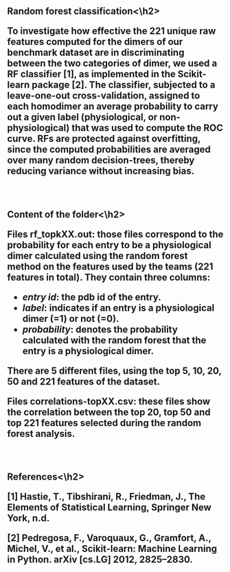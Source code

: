 <h2>Random forest classification<\h2>

To investigate how effective the 221 unique raw features computed for the dimers of our benchmark dataset are in discriminating between the two categories of dimer,  we used a RF classifier [1], as implemented in the Scikit-learn package [2]. The classifier, subjected to a leave-one-out cross-validation, assigned to each homodimer an average probability to carry out a given label (physiological, or non-physiological) that was used to compute the ROC curve. RFs are protected against overfitting, since the computed probabilities are averaged over many random decision-trees, thereby reducing variance without increasing bias. 

<br>

<h2>Content of the folder<\h2>

Files **rf_topkXX.out**: those files correspond to the probability for each entry to be a physiological dimer calculated using the random forest method on the features used by the teams (221 features in total). They contain three columns: 
- *entry id*: the pdb id of the entry.
- *label*: indicates if an entry is a physiological dimer (=1) or not (=0).
- *probability*: denotes the probability calculated with the random forest that the entry is a physiological dimer. 

There are 5 different files, using the top 5, 10, 20, 50 and 221 features of the dataset.

Files **correlations-topXX.csv**: these files show the correlation between the top 20, top 50 and top 221 features selected during the random forest analysis.

<br>

<h2>References<\h2>

[1]	Hastie, T., Tibshirani, R., Friedman, J., The Elements of Statistical Learning, Springer New York, n.d.

[2]	Pedregosa, F., Varoquaux, G., Gramfort, A., Michel, V., et al., Scikit-learn: Machine Learning in Python. arXiv [cs.LG] 2012, 2825–2830.
